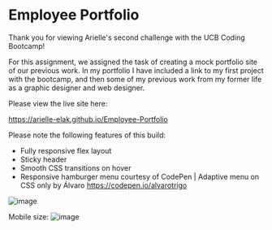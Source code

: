 # Employee Portfolio

Thank you for viewing Arielle's second challenge with the UCB Coding Bootcamp!

For this assignment, we assigned the task of creating a mock portfolio site of our previous work. 
In my portfolio I have included a link to my first project with the bootcamp, and then some of my previous work from my former life as a graphic designer and web designer.

Please view the live site here:

https://arielle-elak.github.io/Employee-Portfolio

Please note the following features of this build:

- Fully responsive flex layout
- Sticky header
- Smooth CSS transitions on hover
- Responsive hamburger menu courtesy of 
CodePen | Adaptive menu on CSS only by Álvaro
https://codepen.io/alvarotrigo

![image](https://user-images.githubusercontent.com/73449635/184302660-e4f4cece-e6d6-49e0-a2d6-cb3e638139d9.png)

Mobile size:
![image](https://user-images.githubusercontent.com/73449635/184302770-3a0648cf-f31a-45c8-a107-8206c347a052.png)



